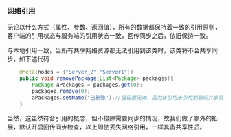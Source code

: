 ### 网络引用

  无论以什么方式（属性、参数、返回值），所有的数据都保持着一致的引用原则，客户端的引用状态与服务端的引用状态一致，回传同步之后，依旧保持一致。

  与本地引用一致，当所有共享网络资源都无法引用到该类时，该类将不会共享同步，如下述代码

```java
    @Meta(nodes = {"Server_2","Server1"})
    public void removePackage(List<Package> packages){
        Package aPackages = packages.get(0);
        packages.remove(0);
        aPackages.setName("已删除");//值设置无效，因为该引用未引用到新的共享资源实例中，不会回传同步。
    }
```

  当然，这虽然符合引用的概念，但不排除需要同步的情况，故我们做了额外的拓展，默认开启回传同步检查，以上即使丢失网络引用，一样具备共享性质。